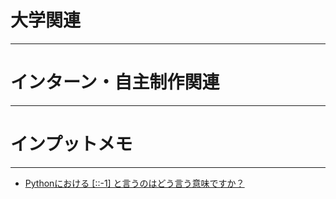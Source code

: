 # 大学関連
* * *
# インターン・自主制作関連
* * *
# インプットメモ
* * *
- [Pythonにおける [::-1] と言うのはどう言う意味ですか？](https://jp.quora.com/Python%E3%81%AB%E3%81%8A%E3%81%91%E3%82%8B-1-%E3%81%A8%E8%A8%80%E3%81%86%E3%81%AE%E3%81%AF%E3%81%A9%E3%81%86%E8%A8%80%E3%81%86%E6%84%8F%E5%91%B3%E3%81%A7%3%81%99%E3%8%8B)
